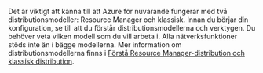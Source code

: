 Det är viktigt att känna till att Azure för nuvarande fungerar med två distributionsmodeller: Resource Manager och klassisk. Innan du börjar din konfiguration, se till att du förstår distributionsmodellerna och verktygen. Du behöver veta vilken modell som du vill arbeta i. Alla nätverksfunktioner stöds inte än i bägge modellerna. Mer information om distributionsmodellerna finns i [Förstå Resource Manager-distribution och klassisk distribution](../articles/resource-manager-deployment-model.md).


<!--HONumber=Sep16_HO3-->


